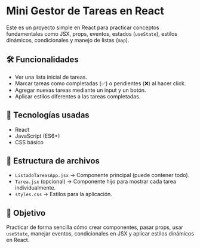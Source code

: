 # Mini Gestor de Tareas en React

Este es un proyecto simple en React para practicar conceptos fundamentales como JSX, props, eventos, estados (`useState`), estilos dinámicos, condicionales y manejo de listas (`map`).

## 🛠️ Funcionalidades
- Ver una lista inicial de tareas.
- Marcar tareas como completadas (✅) o pendientes (❌) al hacer click.
- Agregar nuevas tareas mediante un input y un botón.
- Aplicar estilos diferentes a las tareas completadas.

## 🧩 Tecnologías usadas
- React
- JavaScript (ES6+)
- CSS básico

## 📂 Estructura de archivos
- `ListadoTareasApp.jsx` → Componente principal (puede contener todo).
- `Tarea.jsx` (opcional) → Componente hijo para mostrar cada tarea individualmente.
- `styles.css` → Estilos para la aplicación.

## 🎯 Objetivo
Practicar de forma sencilla cómo crear componentes, pasar props, usar `useState`, manejar eventos, condicionales en JSX y aplicar estilos dinámicos en React.